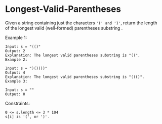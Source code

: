 # Longest-Valid-Parentheses

Given a string containing just the characters ```'(' and ')'```, return the length of the longest valid (well-formed) parentheses 
substring
.

 

Example 1:
```
Input: s = "(()"
Output: 2
Explanation: The longest valid parentheses substring is "()".
Example 2:

Input: s = ")()())"
Output: 4
Explanation: The longest valid parentheses substring is "()()".
Example 3:

Input: s = ""
Output: 0
 ```

Constraints:
```
0 <= s.length <= 3 * 104
s[i] is '(', or ')'.
```
